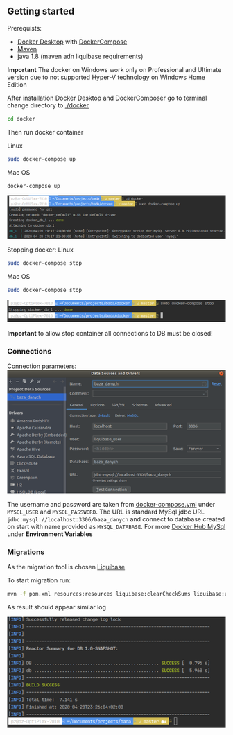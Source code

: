 ## Getting started

Prerequists:
- [Docker Desktop](https://www.docker.com/products/docker-desktop) with [DockerCompose](https://docs.docker.com/compose/)
- [Maven](http://maven.apache.org/)
- java 1.8 (maven adn liquibase requirements)

**Important** The docker on Windows work only on Professional and Ultimate version due to not 
supported Hyper-V technology on Windows Home Edition

After installation Docker Desktop and DockerComposer go to terminal change directory to [./docker](./docker)
```bash
cd docker
```
Then run docker container

Linux
```bash
sudo docker-compose up
```
Mac OS
```bash
docker-compose up
```

![docker](./public/readme/run_docker.png "Run Docker")

Stopping docker:
Linux
```bash
sudo docker-compose stop
```

Mac OS
```bash
sudo docker-compose stop
```

![docker](./public/readme/stop_docker.png "Stop Docker")

**Important** to allow stop container all connections to DB must be closed!

### Connections
Connection parameters:
![connection](./public/readme/connection_configuration.png "DB Connection")

The username and password are taken from [docker-compose.yml](./docker/docker-compose.yml)
under `MYSQL_USER` and `MYSQL_PASSWORD`. 
The URL is standard MySql jdbc URL `jdbc:mysql://localhost:3306/baza_danych` and connect to database created 
on start with name provided as `MYSQL_DATABASE`. For more [Docker Hub MySql](https://hub.docker.com/_/mysql)
under **Environment Variables**

### Migrations

As the migration tool is chosen [Liquibase](https://www.liquibase.org/) 

To start migration run:

```bash
mvn -f pom.xml resources:resources liquibase:clearCheckSums liquibase:update -Plocal -X
```
As result should appear similar log

![Liquibase](./public/readme/run_liquibase.png "Liquibase output")
  